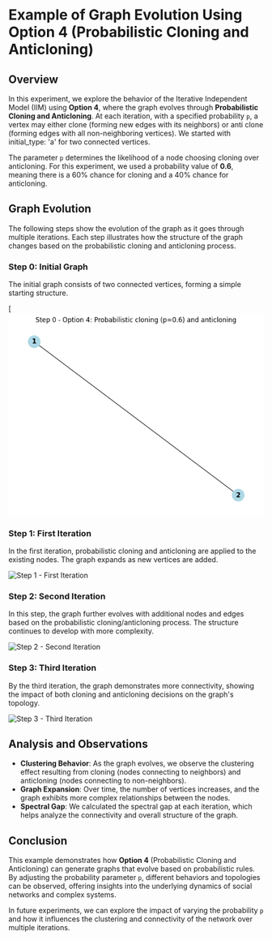# Example of Graph Evolution Using Option 4 (Probabilistic Cloning and Anticloning)

## Overview
In this experiment, we explore the behavior of the Iterative Independent Model (IIM) using **Option 4**, where the graph evolves through **Probabilistic Cloning and Anticloning**. At each iteration, with a specified probability `p`, a vertex may either clone (forming new edges with its neighbors) or anti clone (forming edges with all non-neighboring vertices). We started with initial_type: 'a' for two connected vertices. 

The parameter `p` determines the likelihood of a node choosing cloning over anticloning. For this experiment, we used a probability value of **0.6**, meaning there is a 60% chance for cloning and a 40% chance for anticloning.

## Graph Evolution

The following steps show the evolution of the graph as it goes through multiple iterations. Each step illustrates how the structure of the graph changes based on the probabilistic cloning and anticloning process.

### Step 0: Initial Graph
The initial graph consists of two connected vertices, forming a simple starting structure.

[![Step 0 - Initial Graph](https://github.com/Ayo1a/Final-research-project/blob/main/images/step%200%20-%20option%204.png)

### Step 1: First Iteration
In the first iteration, probabilistic cloning and anticloning are applied to the existing nodes. The graph expands as new vertices are added.

![Step 1 - First Iteration](images/step_1.png)

### Step 2: Second Iteration
In this step, the graph further evolves with additional nodes and edges based on the probabilistic cloning/anticloning process. The structure continues to develop with more complexity.

![Step 2 - Second Iteration](images/step_2_second_iteration.png)

### Step 3: Third Iteration
By the third iteration, the graph demonstrates more connectivity, showing the impact of both cloning and anticloning decisions on the graph's topology.

![Step 3 - Third Iteration](images/step_3_third_iteration.png)

## Analysis and Observations
- **Clustering Behavior**: As the graph evolves, we observe the clustering effect resulting from cloning (nodes connecting to neighbors) and anticloning (nodes connecting to non-neighbors).
- **Graph Expansion**: Over time, the number of vertices increases, and the graph exhibits more complex relationships between the nodes.
- **Spectral Gap**: We calculated the spectral gap at each iteration, which helps analyze the connectivity and overall structure of the graph.

## Conclusion
This example demonstrates how **Option 4** (Probabilistic Cloning and Anticloning) can generate graphs that evolve based on probabilistic rules. By adjusting the probability parameter `p`, different behaviors and topologies can be observed, offering insights into the underlying dynamics of social networks and complex systems.

In future experiments, we can explore the impact of varying the probability `p` and how it influences the clustering and connectivity of the network over multiple iterations.

